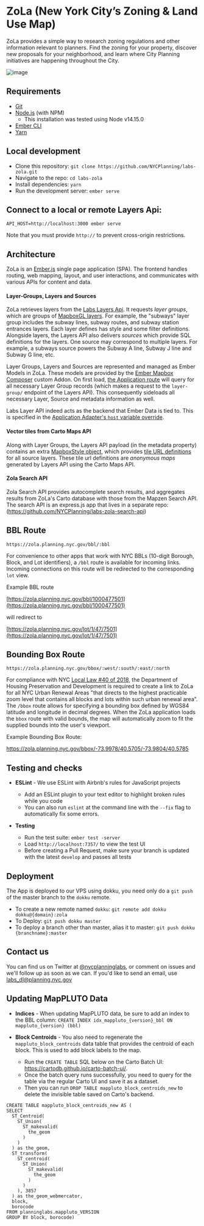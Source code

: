 # ZoLa (New York City’s Zoning & Land Use Map)

ZoLa provides a simple way to research zoning regulations and other information relevant to planners. Find the zoning for your property, discover new proposals for your neighborhood, and learn where City Planning initiatives are happening throughout the City.

![image](https://user-images.githubusercontent.com/409279/34126699-83fe1ab0-e408-11e7-84eb-1f228f43c071.png)

## Requirements

- [Git](https://git-scm.com/)
- [Node.js](https://nodejs.org/) (with NPM)
  - This installation was tested using Node v14.15.0
- [Ember CLI](https://ember-cli.com/)
- [Yarn](https://yarnpkg.com/)

## Local development

- Clone this repository: `git clone https://github.com/NYCPlanning/labs-zola.git`
- Navigate to the repo: `cd labs-zola`
- Install dependencies: `yarn`
- Run the development server: `ember serve`

## Connect to a local or remote Layers Api:
```
API_HOST=http://localhost:3000 ember serve
```
Note that you must provide `http://` to prevent cross-origin restrictions.

## Architecture

ZoLa is an [Ember.js](https://www.emberjs.com/) single page application (SPA).  The frontend handles routing, web mapping, layout, and user interactions, and communicates with various APIs for content and data.

#### Layer-Groups, Layers and Sources

ZoLa retrieves layers from the [Labs Layers Api](https://github.com/nycplanning/labs-layers-api). It requests _layer groups_, which are groups of [MapboxGL layers](https://docs.mapbox.com/mapbox-gl-js/style-spec/layers/). For example, the "subways" layer group includes the subway lines, subway routes, and subway station entrances layers. Each layer defines has style and some filter definitions. Alongside layers, the Layers API also delivers _sources_ which provide SQL definitions for the layers. One source may correspond to multiple layers. For example, a subways source powers the Subway A line, Subway J line and Subway G line, etc.

Layer Groups, Layers and Sources are represented and managed as Ember Models in ZoLa. These models are provided by the [Ember Mapbox Composer](https://github.com/NYCPlanning/ember-mapbox-composer) custom Addon. On first load, [the Application route](https://github.com/NYCPlanning/labs-zola/blob/develop/app/routes/application.js#L34) will query for all necessary Layer Group records (which makes a request to the `layer-group/` endpoint of the Layers API). This consequently sideloads all necessary Layer, Source and metadata information as well.

Labs Layer API indeed acts as the backend that Ember Data is tied to. This is specified in the [Application Adapter's `host` variable override](https://github.com/NYCPlanning/labs-zola/blob/develop/app/adapters/layer-group.js#L4-L7).

#### Vector tiles from Carto Maps API
Along with Layer Groups, the Layers API payload (in the metadata property) contains an extra [MapboxStyle object](https://docs.mapbox.com/mapbox-gl-js/style-spec/root/), which provides [tile URL definitions](https://docs.mapbox.com/mapbox-gl-js/style-spec/sources/) for all source layers. These tile url definitions are _anonymous maps_ generated by Layers API using the Carto Maps API.

#### Zola Search API 
Zola Search API provides autocomplete search results, and aggregates results from ZoLa's Carto database with those from the Mapzen Search API. The search API is an express.js app that lives in a separate repo: (https://github.com/NYCPlanning/labs-zola-search-api)

## BBL Route

 `https://zola.planning.nyc.gov/bbl/:bbl`

For convenience to other apps that work with NYC BBLs (10-digit Borough, Block, and Lot identifiers), a `/bbl` route is available for incoming links.  Incoming connections on this route will be redirected to the corresponding `lot` view.

Example BBL route

[https://zola.planning.nyc.gov/bbl/1000477501](https://zola.planning.nyc.gov/bbl/1000477501)

will redirect to 

[https://zola.planning.nyc.gov/lot/1/47/7501](https://zola.planning.nyc.gov/lot/1/47/7501)

## Bounding Box Route

`https://zola.planning.nyc.gov/bbox/:west/:south/:east/:north`


For compliance with NYC [Local Law #40 of 2018](http://nyc.legistar1.com/nyc/attachments/f6a21032-ecd2-4197-ba05-f415caa39ecf.pdf), the Department of Housing Preservation and Development is required to create a link to ZoLa for all NYC Urban Renewal Areas "that directs to the highest practicable zoom level that contains all blocks and lots within such urban renewal area".  The `/bbox` route allows for specifying a bounding box defined by WGS84 latitude and longitude in decimal degrees.  When the ZoLa application loads the `bbox` route with valid bounds, the map will automatically zoom to fit the supplied bounds into the user's viewport.

Example Bounding Box Route:

https://zola.planning.nyc.gov/bbox/-73.9978/40.5705/-73.9804/40.5785

## Testing and checks

- **ESLint** - We use ESLint with Airbnb's rules for JavaScript projects
  - Add an ESLint plugin to your text editor to highlight broken rules while you code
  - You can also run `eslint` at the command line with the `--fix` flag to automatically fix some errors.

- **Testing**
  - Run the test suite: `ember test -server`
  - Load `http://localhost:7357/` to view the test UI
  - Before creating a Pull Request, make sure your branch is updated with the latest `develop` and passes all tests

## Deployment

The App is deployed to our VPS using dokku, you need only do a `git push` of the master branch to the `dokku` remote.

- To create a new remote named `dokku`: `git remote add dokku dokku@{domain}:zola`
- To Deploy: `git push dokku master`
- To deploy a branch other than master, alias it to master: `git push dokku {branchname}:master`

## Contact us

You can find us on Twitter at [@nycplanninglabs](https://twitter.com/nycplanninglabs), or comment on issues and we'll follow up as soon as we can. If you'd like to send an email, use [labs_dl@planning.nyc.gov](mailto:labs_dl@planning.nyc.gov)

## Updating MapPLUTO Data

- **Indices** - When updating MapPLUTO data, be sure to add an index to the BBL column: `CREATE INDEX idx_mappluto_{version}_bbl ON mappluto_{version} (bbl)`

- **Block Centroids** - You also need to regenerate the `mappluto_block_centroids` data table that provides the centroid of each block. This is used to add block labels to the map. 
  - Run the `CREATE TABLE` SQL below on the Carto Batch UI: https://cartodb.github.io/carto-batch-ui/. 
  - Once the batch query runs successfully, you need to query for the table via the regular Carto UI and save it as a dataset.
  - Then you can run `DROP TABLE mappluto_block_centroids_new` to delete the invisible table saved on Carto's backend.

```
CREATE TABLE mappluto_block_centroids_new AS (
SELECT
  ST_Centroid(
    ST_Union(
      ST_makevalid(
        the_geom
      )
    )
  ) as the_geom,
  ST_transform(
    ST_centroid(
      ST_Union(
        ST_makevalid(
          the_geom
        )
      )
    ), 3857
  ) as the_geom_webmercator,
  block,
  borocode
FROM planninglabs.mappluto_VERSION
GROUP BY block, borocode)
```
